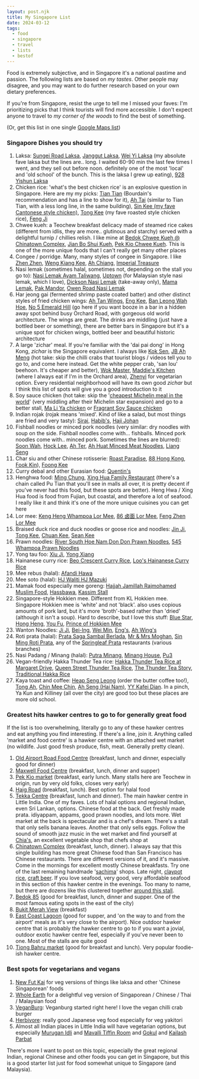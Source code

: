 ```yaml
---
layout: post.njk
title: My Singapore List
date: 2024-03-12
tags:
  - food
  - singapore
  - travel
  - lists
  - bestof
---
```


Food is extremely subjective, and in Singapore it's a national pastime and passion. The following lists are based on _my tastes_. Other people may disagree, and you may want to do further research based on your own dietary preferences. 

If you're from Singapore, resist the urge to tell me I missed your faves: I'm prioritizing picks that I think tourists will find more accessible. I don't expect anyone to travel to _my corner of the woods_ to find the best of something. 

(Or, get this list in one single [Google Maps list](https://maps.app.goo.gl/zepw5NsyvRByLiZQ6))

### Singapore Dishes you should try

1. Laksa: [Sungei Road Laksa](https://maps.app.goo.gl/7dkH3xJXFZWszFsk9), [Janggut Laksa](https://maps.app.goo.gl/oisLCfmtVVXsV5gN9), [Wei Yi Laksa](https://maps.app.goo.gl/ztMiMPJdZypH4PVT7) (my absolute fave laksa but the lines are.. long. I waited 60-90 min the last few times I went, and they sell out before noon. definitely one of the most 'local' and 'old school' of the bunch. This is the laksa I grew up eating), [928 Yishun Laksa](https://maps.app.goo.gl/fbcKaWSwLHa7xVSB6)
2. Chicken rice: 'what's the best chicken rice' is an explosive question in Singapore. Here are my my picks: [Tian Tian](https://maps.app.goo.gl/jMjq6xaS1Lkx6BZv5) (Bourdain's recommendation and has a line to show for it), [Ah Tai](https://maps.app.goo.gl/ZXWfPXCoESzAuZNQA) (similar to Tian Tian, with a less long line, in the same building), [Sin Kee (my fave Cantonese style chicken)](https://maps.app.goo.gl/DuQcEXBEyMbvK1Ao7), [Tong Kee](https://maps.app.goo.gl/taRoPUmZvNM5sJuUA) (my fave roasted style chicken rice), [Feng Ji](https://maps.app.goo.gl/wsLSZsdzanRLqBG67)
3. Chwee kueh: a Teochew breakfast delicacy made of steamed rice cakes (different from idlis, they are more.. glutinous and starchy) served with a delightful turnip / chillies relish. I like mine at [Bedok Chwee Kueh @ Chinatown Complex](https://maps.app.goo.gl/mWrerGs7PfYhmJyn6), [Jian Bo Shui Kueh](https://maps.app.goo.gl/7emGWCR32H65GMA96), [Pek Kio Chwee Kueh](https://maps.app.goo.gl/uqd76yFit9k2MsH7A). This is one of the more unique foods that I can't really get many other places
4. Congee / porridge. Many, many styles of congee in Singapore. I like [Zhen Zhen](https://maps.app.goo.gl/nKE3yvzBdqarrRSs8), [Weng Kiang Kee](https://maps.app.goo.gl/pKDkYxKk6WXXgme1A), [Ah Chiang](https://maps.app.goo.gl/7r8BbdKgdXG2rQ9W8), [Imperial Treasure](https://maps.app.goo.gl/vHTkJu8NYzhohesu9)
5. Nasi lemak (sometimes halal, sometimes not, depending on the stall you go to): [Nasi Lemak Ayam Taliwang](https://maps.app.goo.gl/9WWNu7uyhjnvEZdg6), [Uptown](https://maps.app.goo.gl/cY5gYpDJvzFyj4EC8) (for Malaysian style nasi lemak, which I love), [Dickson Nasi Lemak](https://maps.app.goo.gl/tbyjZh8WXTqTHT8c9) (take-away only), [Mama Lemak](https://maps.app.goo.gl/axfg1dbpQN76X21g9), [Pak Mandor](https://maps.app.goo.gl/K8PiLoS2MQVEEci66), [Owen Road Nasi Lemak](https://maps.app.goo.gl/jfFMhsDHbZxFiqyV6)
6. Har jeong gai (fermented shrimp paste coated batter) and other distinct styles of fried chicken wings: [Ah Tan Wings](https://maps.app.goo.gl/dVaiRk51H74mpEAd7), [Eng Kee](https://maps.app.goo.gl/XfuroTj9msptgHcU6), [Ban Leong Wah Hoe](https://maps.app.goo.gl/qjtSKQjCAXkkDpMA7), [No 5 Emerald Hill](https://maps.app.goo.gl/9YkFzovGFNsZZRLd9) (go here if you want booze in a bar in a hidden away spot behind busy Orchard Road, with gorgeous old world architecture. The wings are great. The drinks are middling (just have a bottled beer or something), there are better bars in Singapore but it's a unique spot for chicken wings, bottled beer and beautiful historic architecture
7. A large 'zichar' meal. If you're familiar with the 'dai pai dong' in Hong Kong, _zichar_ is the Singapore equivalent. I always like [Kok Sen](https://maps.app.goo.gl/BG31ohnssZVb3fq19), [JB Ah Meng](https://maps.app.goo.gl/Zj9CrgcJyLGzMMtg8) (hot take: skip the chilli crabs that tourist blogs / videos tell you to go to, and come here instead. Get the white pepper crab, 'san lou' beehoon. It's cheaper and better), [Wok Master](https://maps.app.goo.gl/CbqnHfLRbcUHPmXd6), [Maddie's Kitchen](https://maps.app.goo.gl/tM13SMDggkVHCwGx6) (where I always eat if I'm in the Orchard area), [Zhenyi](https://maps.app.goo.gl/7dUcFRBfxrGVmFBx9) for vegetarian option. Every residential neighborhood will have its own good _zichar_ but I think this list of spots will give you a good introduction to it
8. Soy sauce chicken (hot take: skip the '[cheapest Michelin meal in the world](https://www.cnn.com/travel/article/singapore-cheapest-michelin-star-restaurant/index.html)' (very middling after their Michelin star expansion) and go to a better stall, [Ma Li Ya chicken](https://ieatishootipost.sg/ma-li-ya-virgin-chicken-heavenly-soy-sauce-chicken/) or [Fragrant Soy Sauce chicken](https://maps.app.goo.gl/eE1Q9PL98hSRW9y49)
9. Indian rojak (rojak means 'mixed'. Kind of like a salad, but most things are fried and very tasty): [Siraj](https://maps.app.goo.gl/yJ9SoqGXiLtyTZyN7), [Habib's](https://maps.app.goo.gl/anAbDyWVoBBpEAaY7), [Haji Johan](https://maps.app.goo.gl/LXDiqoBUAxkeCUq88)
10. Fishball noodles or minced pork noodles (very similar: dry noodles with soup on the side. Fishball noodles come with... fishballs. Minced pork noodles come with.. minced pork. Sometimes the lines are blurred): [Soon Wah](https://maps.app.goo.gl/M5rYDSQLQDRvwKS36), [Hock Lee](https://maps.app.goo.gl/7PmaD2joqwrSDofS8), [Ah Ter](https://maps.app.goo.gl/8rd537NfKKA4nkyw7), [Ah Huat Minced Meat Noodles](https://maps.app.goo.gl/o8UMZ3NbSH4CPDWd6), [Liang Seng](https://maps.app.goo.gl/keomWkZKAXMW6DCF7)
11. Char siu and other Chinese rotisserie: [Roast Paradise](https://maps.app.goo.gl/SD6z7bFjUqHsL9H86), [88 Hong Kong](https://maps.app.goo.gl/zPZmM5EEdRpFW8Fv7), [Fook Kin](https://maps.app.goo.gl/8PhWjTHoSb79jQy29)), [Foong Kee](https://maps.app.goo.gl/yZx5MkZBf2nCB3AM7)
12. Curry debal and other Eurasian food: [Quentin's](https://maps.app.goo.gl/VjEjNgiKmbKLxt847)
13. Henghwa food: [Ming Chung](https://maps.app.goo.gl/kNGJCJoeoNteLMHF7), [Xing Hua Family Restaurant](https://maps.app.goo.gl/1HMBSWuRu2es6iKF7) (there's a chain called Pu Tian that you'll see in malls all over, it is pretty decent if you've never had this food, but these spots are better). Heng Hwa / Xing Hua food is food from Fujian, but coastal, and therefore a lot of seafood. I really like it and think it's one of the more unique cuisines you can get here
14. Lor mee: [Keng Heng Whampoa Lor Mee](https://maps.app.goo.gl/5Krc1vSi2YNVU5az8), [86 卤面 Lor Mee](https://maps.app.goo.gl/PoEMBvBv6ygEsoT37), [Feng Zhen Lor Mee](https://maps.app.goo.gl/WHt3LsCjXZcwFdsf8)
15. Braised duck rice and duck noodles or goose rice and noodles: [Jin Ji](https://maps.app.goo.gl/DLxXiy3T8ohue6CYA), [Tong Kee](https://maps.app.goo.gl/GJA7CYftVJ565uCZA), [Chuan Kee](https://maps.app.goo.gl/2wgSbvD6DRnmg7ga8), [Sean Kee](https://maps.app.goo.gl/woFdyuhXF1R7Ff3p9)
16. Prawn noodles: [River South Hoe Nam](https://maps.app.goo.gl/FvuSAnTmhtn5H8ZRA),[Don Don Prawn Noodles](https://maps.app.goo.gl/CsfQ6u8LkigpbEiHA), [545 Whampoa Prawn Noodles](https://maps.app.goo.gl/6qGKWwpQvW9aQS8T6)
17. Yong tau foo: [Xiu Ji](https://maps.app.goo.gl/DdqvJ8qjSx9YtuRV7), [Yong Xiang](https://maps.app.goo.gl/cpUxZyzB23d8k6d5A)
18. Hainanese curry rice: [Beo Crescent Curry Rice](https://maps.app.goo.gl/9F3ugPstVRnca5oa6), [Loo's Hainanese Curry Rice](https://maps.app.goo.gl/9F3ugPstVRnca5oa6)
19. Mee rebus (halal): [Afandi Hawa](https://maps.app.goo.gl/QNwWwB7yBHyutqTr5)
20. Mee soto (halal): [HJ Waliti HJ Mazuki](https://maps.app.goo.gl/fZLjW3eT1yFCAxeF6)
21. Mamak food especially mee goreng: [Hajjah Jamillah Rajmohamed Muslim Food](https://maps.app.goo.gl/nooNx9M8UqznWUpp8), [Hassbawa](https://maps.app.goo.gl/x7nFSo2Gy4ZH3KyV7), [Kassim Stall](https://maps.app.goo.gl/W3DGWaBjuwE5myhm6)
20. Singapore-style Hokkien mee. Different from KL Hokkien mee. Singapore Hokkien mee is 'white' and not 'black'. also uses copious amounts of pork lard, but it's more 'broth'-based rather than 'dried' (although it isn't a soup). Hard to describe, but I love this stuff: [Blue Star](https://maps.app.goo.gl/yX4dayXix36M4Ktr7), [Hong Heng](https://maps.app.goo.gl/neCTKxFNmye5rHRw8), [You Fu](https://maps.app.goo.gl/dS1TLQHfjoU7AzDu5), [Prince of Hokkien Mee](https://maps.app.goo.gl/T6jdQpyH5N4J56287)
21. Wanton Noodles: [Ji Ji](https://maps.app.goo.gl/FS9Tc2yCBhze9P9d9), [Bei-Ing](https://maps.app.goo.gl/MmZYYFWU6Xo366gV8), [Wei Min](https://maps.app.goo.gl/idysCV93BAEebbBX8), [Eng's](https://maps.app.goo.gl/aPafL3TQzMa829V17), [Ah Wing's](https://maps.app.goo.gl/1fCwLGqMeVyQWumz6)
22. Roti prata (halal): [Prata Saga Sambal Berlada](https://maps.app.goo.gl/CU3r6KtEBZuqGotf6), [Mr & Mrs Moghan](https://maps.app.goo.gl/dV3Pgh2cZ16XZCAT7), [Sin Ming Roti Prata](https://maps.app.goo.gl/FWjQEm7fGjhFEvQL8), any of the [Springleaf Prata](https://maps.app.goo.gl/5BHt1HL3DcmzhWYt6) restaurants (various branches)
23. Nasi Padang / Minang (halal): [Putra Minang](https://maps.app.goo.gl/qAnRS8wrGysgRgyL7), [Minang House](https://maps.app.goo.gl/NwSpx2duvpmAj9h69), [Pu3](https://maps.app.goo.gl/kGsHDfpNsiuNnY7W6)
24. Vegan-friendly Hakka Thunder Tea rice: [Hakka Thunder Tea Rice at Margaret Drive](https://maps.app.goo.gl/t7cBBVFJjdYTeCz38), [Queen Street Thunder Tea Rice](https://maps.app.goo.gl/Dx4bCXj6ibrkrPQL6), [The Thunder Tea Story](https://maps.app.goo.gl/oAq9oWjV7ZxLkbSs8), [Traditional Hakka Rice](https://maps.app.goo.gl/TKNrZseLks99pfkg6)
25. Kaya toast and coffee: [Heap Seng Leong](https://maps.app.goo.gl/3q7BpfqzDjoHBHQJ6) (order the butter coffee too!), [Tong Ah](https://maps.app.goo.gl/cSs4uckHux24od4K6), [Chin Mee Chin](https://maps.app.goo.gl/QaAaKR1HvmQ56MqUA), [Ah Seng (Hai Nam)](https://maps.app.goo.gl/DBVxcKhoDjoe164x7), [YY Kafei Dian](https://maps.app.goo.gl/LRdKAhfxPrw4dCPU9). In a pinch, Ya Kun and Killiney (all over the city) are good too but these places are more old school.

### Greatest hits hawker centres to go to for generally great food

If the list is too overwhelming, literally go to any of these hawker centres and eat anything you find interesting. If there's a line, join it. Anything called 'market and food centre' is a hawker centre with an attached wet market (no wildlife. Just good fresh produce, fish, meat. Generally pretty clean).  

1. [Old Airport Road Food Centre](https://maps.app.goo.gl/uFziW9dmnQARSvG99) (breakfast, lunch and dinner, especially good for dinner)
2. [Maxwell Food Centre](https://maps.app.goo.gl/3RSa9A3hFcXKY1rP7) (breakfast, lunch, dinner and supper)
3. [Pek Kio market](https://maps.app.goo.gl/cYmyJU3hC4Hy1bzB6) (breakfast, early lunch. Many stalls here are Teochew in origin, run by very old folks, closes very early)
4. [Haig Road](https://maps.app.goo.gl/Ecn7CefvMXzta1E79) (breakfast, lunch). Best option for halal food
5. [Tekka Centre](https://maps.app.goo.gl/LMpWbnqXoUW154429) (breakfast, lunch and dinner). The main hawker centre in Little India. One of my faves. Lots of halal options and regional Indian, even Sri Lankan, options. Chinese food at the back. Get freshly made prata. idiyappam, appams, good prawn noodles, and lots more. Wet market at the back is spectacular and is a chef's dream. There's a stall that only sells banana leaves. Another that only sells eggs. Follow the sound of smooth jazz music in the wet market and find yourself at [Chia's](https://maps.app.goo.gl/RB1RqBTxpLBRmnuL6), an excellent vegetable shop that chefs shop at
6. [Chinatown Complex](https://maps.app.goo.gl/BUJjCYTipUuzKsQc7) (breakfast, lunch, dinner). I always say that this single building has more great Chinese food than San Francisco has Chinese restaurants. There are different versions of it, and it's massive. Come in the mornings for excellent mostly Chinese breakfasts. Try one of the last remaining handmade '[sachima](https://maps.app.goo.gl/jfMErSRHsn5xFBfd7)' shops. Late night, [claypot rice](https://maps.app.goo.gl/LsZnMsMR5hPrfM418), [craft beer](https://maps.app.goo.gl/ZRRbBjaAmohkSDYKA). If you love seafood, very good, very affordable seafood in this section of this hawker centre in the evenings. Too many to name, but there are dozens like this clustered together [around this stall](https://maps.app.goo.gl/7nQ7jeU3f8ecgkhv9).
7. [Bedok 85](https://maps.app.goo.gl/z9BpyuWA4ePwjtwN9) (good for breakfast, lunch, dinner and supper. One of the most famous eating spots in the east of the city)
8. [Bukit Merah View](https://maps.app.goo.gl/wss42DFRzJBXJKY37) (breakfast)
9. [East Coast Lagoon](https://maps.app.goo.gl/7Si1oEXdn1C63rTf7) (good for supper, and 'on the way to and from the airport' meals as it's very close to the airport). Nice outdoor hawker centre that is probably the hawker centre to go to if you want a jovial, outdoor exotic hawker centre feel, especially if you've never been to one. Most of the stalls are quite good
10. [Tiong Bahru market](https://maps.app.goo.gl/WRb7BqfwN1oPU22J9) (good for breakfast and lunch). Very popular foodie-ish hawker centre.


### Best spots for vegetarians and vegans

1. [New Fut Kai](https://maps.app.goo.gl/ddA6zqtHT9wX6fUY8) for veg versions of things like laksa and other 'Chinese Singaporean' foods
2. [Whole Earth](https://maps.app.goo.gl/HJhAhgSMEUjgHHmh9) for a delightful veg version of Singaporean / Chinese / Thai / Malaysian food
3. [VeganBurg](https://maps.app.goo.gl/eMfcxNPm9x7xKXkS9): Veganburg started right here! I love the vegan chilli crab burger
4. [Herbivore](https://maps.app.goo.gl/zSkYpYe2K5tXzehF6): really good Japanese veg food especially for veg yakitori
5. Almost all Indian places in Little India will have vegetarian options, but especially [Murugan Idli](https://maps.app.goo.gl/NaRubbbyL2St2UAw5) and [Mavalli Tiffin Room](https://maps.app.goo.gl/5PLGWMEZLcN4h6WBA) and [Gokul](https://maps.app.goo.gl/9oKwBjq138yMpZYK9) and [Kailash Parbat](https://maps.app.goo.gl/zQ7NLBfuroKwEWzk8)

There's more I want to post on this topic, especially the great regional Indian, regional Chinese and other foods you can get in Singapore, but this is a good starter list just for food somewhat unique to Singapore (and Malaysia).